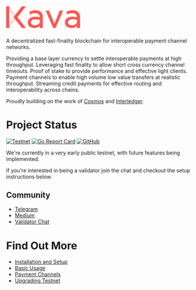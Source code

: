 <h1>
  <img alt="Kava Blockchain" src="./kava-logo.svg" width="200">
</h1>

A decentralized fast-finality blockchain for interoperable payment channel networks.

Providing a base layer currency to settle interoperable payments at high throughput. Leveraging fast finality to allow short cross currency channel timeouts. Proof of stake to provide performance and effective light clients. Payment channels to enable high volume low value transfers at realistic throughput. Streaming credit payments for effective routing and interoperability across chains.

Proudly building on the work of [Cosmos](https://github.com/cosmos/cosmos-sdk) and [Interledger](https://github.com/interledger/rfcs).

# Project Status
[![Testnet](https://img.shields.io/badge/testnet-live-brightgreen.svg)](http://kava-test-3.node.connector.kava.io:17127/abci_info)
[![Go Report Card](https://goreportcard.com/badge/github.com/kava-labs/kava)](https://goreportcard.com/report/github.com/kava-labs/kava)
[![GitHub](https://img.shields.io/github/license/kava-labs/kava.svg)](https://github.com/Kava-Labs/kava/blob/master/LICENSE.md)

We're currently in a very early public testnet, with future features being implemented.

If you're interested in being a validator join the chat and checkout the setup instructions below.

## Community

 - [Telegram](https://t.me/kavalabs)
 - [Medium](https://medium.com/kava-labs)
 - [Validator Chat](https://riot.im/app/#/room/#kava-validators:matrix.org)


# Find Out More

 - [Installation and Setup](docs/setup.md)
 - [Basic Usage](docs/usage.md)
 - [Payment Channels](docs/paychans.md)
 - [Upgrading Testnet](docs/upgrade.md)
